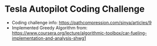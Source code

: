 # Tesla Autopilot Coding Challenge

- Coding challenge info: https://pathcompression.com/sinya/articles/9 
- Implemented Greedy Algorithm from: https://www.coursera.org/lecture/algorithmic-toolbox/car-fueling-implementation-and-analysis-shwg1 

